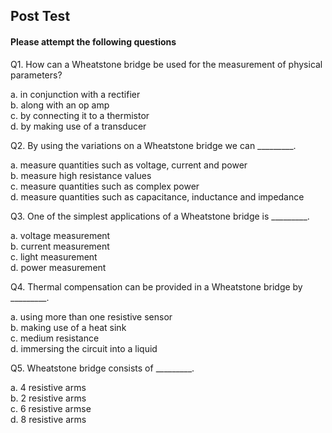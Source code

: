 ## Post Test
#### Please attempt the following questions

Q1. How can a Wheatstone bridge be used for the measurement of physical parameters?<br>

a.   in conjunction with a rectifier<br>
b.   along with an op amp<br>
c.   by connecting it to a thermistor<br>
d.   by making use of a transducer<br>

Q2. By using the variations on a Wheatstone bridge we can _________.<br> 
 
a.   measure quantities such as voltage, current and power<br>
b.   measure high resistance values<br>
c.   measure quantities such as complex power<br>
d.   measure quantities such as capacitance, inductance and impedance<br>

Q3. One of the simplest applications of a Wheatstone bridge is _________.<br>
 
a.   voltage measurement<br>
b.   current measurement<br>
c.   light measurement<br>
d.   power measurement<br>

Q4. Thermal compensation can be provided in a Wheatstone bridge by _________.<br>

a.   using more than one resistive sensor<br>
b.   making use of a heat sink<br>
c.   medium resistance<br>
d.   immersing the circuit into a liquid<br>

Q5. Wheatstone bridge consists of _________.<br>

a.   4 resistive arms<br>
b.   2 resistive arms<br>
c.   6 resistive armse<br>
d.   8 resistive arms<br>






